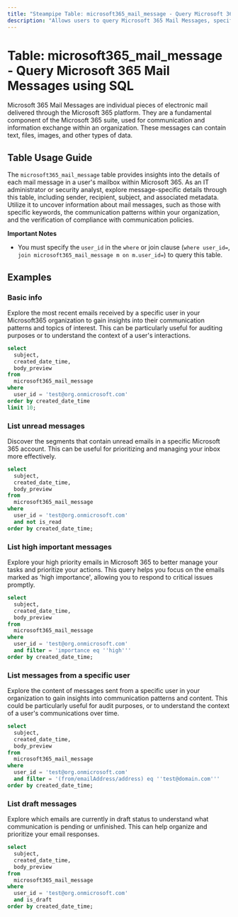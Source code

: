 ```yaml
---
title: "Steampipe Table: microsoft365_mail_message - Query Microsoft 365 Mail Messages using SQL"
description: "Allows users to query Microsoft 365 Mail Messages, specifically the details of each mail message in a user's mailbox, providing insights into email communication patterns and potential anomalies."
---
```


# Table: microsoft365_mail_message - Query Microsoft 365 Mail Messages using SQL

Microsoft 365 Mail Messages are individual pieces of electronic mail delivered through the Microsoft 365 platform. They are a fundamental component of the Microsoft 365 suite, used for communication and information exchange within an organization. These messages can contain text, files, images, and other types of data.

## Table Usage Guide

The `microsoft365_mail_message` table provides insights into the details of each mail message in a user's mailbox within Microsoft 365. As an IT administrator or security analyst, explore message-specific details through this table, including sender, recipient, subject, and associated metadata. Utilize it to uncover information about mail messages, such as those with specific keywords, the communication patterns within your organization, and the verification of compliance with communication policies.

**Important Notes**
- You must specify the `user_id` in the `where` or join clause (`where user_id=`, `join microsoft365_mail_message m on m.user_id=`) to query this table.

## Examples

### Basic info
Explore the most recent emails received by a specific user in your Microsoft365 organization to gain insights into their communication patterns and topics of interest. This can be particularly useful for auditing purposes or to understand the context of a user's interactions.

```sql
select
  subject,
  created_date_time,
  body_preview
from
  microsoft365_mail_message
where
  user_id = 'test@org.onmicrosoft.com'
order by created_date_time
limit 10;
```

### List unread messages
Discover the segments that contain unread emails in a specific Microsoft 365 account. This can be useful for prioritizing and managing your inbox more effectively.

```sql
select
  subject,
  created_date_time,
  body_preview
from
  microsoft365_mail_message
where
  user_id = 'test@org.onmicrosoft.com'
  and not is_read
order by created_date_time;
```

### List high important messages
Explore your high priority emails in Microsoft 365 to better manage your tasks and prioritize your actions. This query helps you focus on the emails marked as 'high importance', allowing you to respond to critical issues promptly.

```sql
select
  subject,
  created_date_time,
  body_preview
from
  microsoft365_mail_message
where
  user_id = 'test@org.onmicrosoft.com'
  and filter = 'importance eq ''high'''
order by created_date_time;
```

### List messages from a specific user
Explore the content of messages sent from a specific user in your organization to gain insights into communication patterns and content. This could be particularly useful for audit purposes, or to understand the context of a user's communications over time.

```sql
select
  subject,
  created_date_time,
  body_preview
from
  microsoft365_mail_message
where
  user_id = 'test@org.onmicrosoft.com'
  and filter = '(from/emailAddress/address) eq ''test@domain.com'''
order by created_date_time;
```

### List draft messages
Explore which emails are currently in draft status to understand what communication is pending or unfinished. This can help organize and prioritize your email responses.

```sql
select
  subject,
  created_date_time,
  body_preview
from
  microsoft365_mail_message
where
  user_id = 'test@org.onmicrosoft.com'
  and is_draft
order by created_date_time;
```